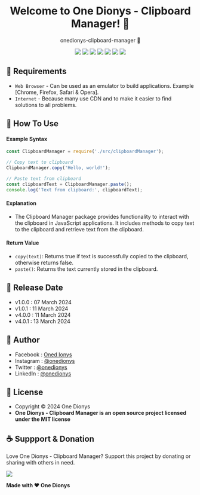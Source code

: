 <h1 align="center">Welcome to One Dionys - Clipboard Manager! 👋 </h1>

<p align="center">onedionys-clipboard-manager 💖 </p>

<p align="center">
<img src="https://img.shields.io/github/contributors/onedionys/onedionys-clipboard-manager?style=flat-square">
<img src="https://img.shields.io/github/issues/onedionys/onedionys-clipboard-manager?style=flat-square">
<img src="https://img.shields.io/github/stars/onedionys/onedionys-clipboard-manager?style=flat-square"> 
<img src="https://img.shields.io/github/forks/onedionys/onedionys-clipboard-manager?style=flat-square">
<img src="https://img.shields.io/github/last-commit/onedionys/onedionys-clipboard-manager.svg?style=flat-square">
<img src="https://img.shields.io/github/languages/code-size/onedionys/onedionys-clipboard-manager?style=flat-square">
<img src="https://img.shields.io/github/license/onedionys/onedionys-clipboard-manager?style=flat-square">
</p>

## 💾 Requirements

* `Web Browser` - Can be used as an emulator to build applications. Example [Chrome, Firefox, Safari & Opera].
* `Internet` - Because many use CDN and to make it easier to find solutions to all problems.

## 🎯 How To Use

#### Example Syntax

```javascript
const ClipboardManager = require('./src/clipboardManager');

// Copy text to clipboard
ClipboardManager.copy('Hello, world!');

// Paste text from clipboard
const clipboardText = ClipboardManager.paste();
console.log('Text from clipboard:', clipboardText);
```

#### Explanation

* The Clipboard Manager package provides functionality to interact with the clipboard in JavaScript applications. It includes methods to copy text to the clipboard and retrieve text from the clipboard.

#### Return Value

* `copy(text)`: Returns true if text is successfully copied to the clipboard, otherwise returns false.
* `paste()`: Returns the text currently stored in the clipboard.

## 📆 Release Date

* v1.0.0 : 07 March 2024
* v1.0.1 : 11 March 2024
* v4.0.0 : 11 March 2024
* v4.0.1 : 13 March 2024

## 🧑 Author

* Facebook : <a href="https://www.facebook.com/theonedionys"> Oned Ionys</a>
* Instagram : <a href="https://www.instagram.com/onedionys/"> @onedionys</a>
* Twitter : <a href="https://twitter.com/onedionys"> @onedionys</a>
* LinkedIn :  <a href="https://www.linkedin.com/in/onedionys/"> @onedionys</a>

## 📝 License

* Copyright © 2024 One Dionys
* **One Dionys - Clipboard Manager is an open source project licensed under the MIT license**

## ☕️ Suppport & Donation

Love One Dionys - Clipboard Manager? Support this project by donating or sharing with others in need.

<a href="https://www.buymeacoffee.com/onedionys"><img src="https://img.shields.io/badge/Buy_Me_A_Coffee-FFDD00?style=for-the-badge&logo=buy-me-a-coffee&logoColor=black"/> </a>

**Made with ❤️ One Dionys**
